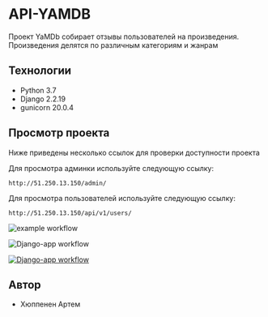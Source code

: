 # API-YAMDB

Проект YaMDb собирает отзывы пользователей на произведения. Произведения делятся по различным категориям и жанрам

## Технологии
- Python 3.7
- Django 2.2.19
- gunicorn 20.0.4

## Просмотр проекта

Ниже приведены несколько ссылок для проверки доступности проекта

Для просмотра админки используйте следующую ссылку:

```
http://51.250.13.150/admin/
```

Для просмотра пользователей используйте следующую ссылку:

```
http://51.250.13.150/api/v1/users/
```


![example workflow](https://github.com/github/docs/actions/workflows/main.yml/badge.svg)

![Django-app workflow](https://github.com/huppa_fp/yamdb_final/actions/workflows/main.yml/badge.svg)


[![Django-app workflow](https://docs.github.com/assets/cb-6722/images/help/repository/actions-workflow-status-badge.png)](https://github.com/huppa_fp/yamdb_final/actions)


## Автор

- Хюппенен Артем
